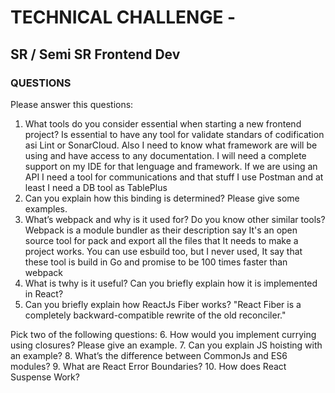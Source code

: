 # TECHNICAL CHALLENGE -
## SR / Semi SR Frontend Dev

### QUESTIONS 
Please answer this questions:
1. What tools do you consider essential when starting a new frontend project?
   Is essential to have any tool for validate standars of codification asi Lint or SonarCloud. Also I need to know what framework are will be using and have access to any documentation. I will need a complete support on my IDE for that lenguage and framework. If we are using an API I need a tool for communications and that stuff I use Postman and at least I need a DB tool as TablePlus
2. Can you explain how this binding is determined? Please give some examples.
3. What’s webpack and why is it used for? Do you know other similar tools? Webpack is a module bundler as their description say It's an open source tool for pack and export all the files that It needs to make a project works. You can use esbuild too, but I never used, It say that these tool is build in Go and promise to be 100 times faster than webpack
4. What is twhy is it useful? Can you briefly explain how it is implemented in React?
5. Can you briefly explain how ReactJs Fiber works? "React Fiber is a completely backward-compatible rewrite of the old reconciler."


Pick two of the following questions:
6. How would you implement currying using closures? Please give an example.
7. Can you explain JS hoisting with an example?
8. What’s the difference between CommonJs and ES6 modules?
9. What are React Error Boundaries?
10. How does React Suspense Work?
